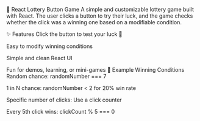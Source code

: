 🎰 React Lottery Button Game
A simple and customizable lottery game built with React. The user clicks a button to try their luck, and the game checks whether the click was a winning one based on a modifiable condition.

✨ Features
Click the button to test your luck 🎲

Easy to modify winning conditions

Simple and clean React UI

Fun for demos, learning, or mini-games
🧩 Example Winning Conditions
Random chance: randomNumber === 7         

1 in N chance: randomNumber < 2 for 20% win rate

Specific number of clicks: Use a click counter

Every 5th click wins: clickCount % 5 === 0         